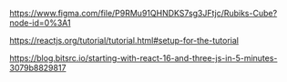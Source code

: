 https://www.figma.com/file/P9RMu91QHNDKS7sg3JFtjc/Rubiks-Cube?node-id=0%3A1

https://reactjs.org/tutorial/tutorial.html#setup-for-the-tutorial

https://blog.bitsrc.io/starting-with-react-16-and-three-js-in-5-minutes-3079b8829817
